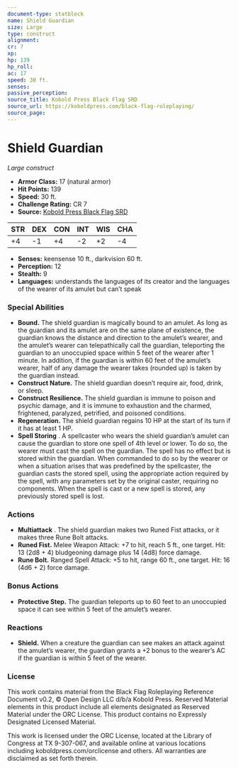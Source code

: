 ```yaml
---
document-type: statblock
name: Shield Guardian
size: Large
type: construct
alignment: 
cr: 7
xp: 
hp: 139
hp_roll: 
ac: 17
speed: 30 ft.
senses: 
passive_perception: 
source_title: Kobold Press Black Flag SRD
source_url: https://koboldpress.com/black-flag-roleplaying/
source_page: 
---
```


# Shield Guardian

*Large construct*

- **Armor Class:** 17 (natural armor)
- **Hit Points:** 139
- **Speed:** 30 ft.
- **Challenge Rating:** CR 7
- **Source:** [Kobold Press Black Flag SRD](https://koboldpress.com/black-flag-roleplaying/)

| STR | DEX | CON | INT | WIS | CHA |
| --- | --- | --- | --- | --- | --- |
| +4 | -1 | +4 | -2 | +2 | -4 |

- **Senses:** keensense 10 ft., darkvision 60 ft.
- **Perception:** 12
- **Stealth:** 9
- **Languages:** understands the languages of its creator and the languages of the wearer of its amulet but can’t speak

### Special Abilities

- **Bound.** The shield guardian is magically bound to an amulet. As long as the guardian and its amulet are on the same plane of existence, the guardian knows the distance and direction to the amulet’s wearer, and the amulet’s wearer can telepathically call the guardian, teleporting the guardian to an unoccupied space within 5 feet of the wearer after 1 minute. In addition, if the guardian is within 60 feet of the amulet’s wearer, half of any damage the wearer takes (rounded up) is taken by the guardian instead.
- **Construct Nature.** The shield guardian doesn’t require air, food, drink, or sleep.
- **Construct Resilience.** The shield guardian is immune to poison and psychic damage, and it is immune to exhaustion and the charmed, frightened, paralyzed, petrified, and poisoned conditions.
- **Regeneration.** The shield guardian regains 10 HP at the start of its turn if it has at least 1 HP.
- **Spell Storing** . A spellcaster who wears the shield guardian’s amulet can cause the guardian to store one spell of 4th level or lower. To do so, the wearer must cast the spell on the guardian. The spell has no effect but is stored within the guardian. When commanded to do so by the wearer or when a situation arises that was predefined by the spellcaster, the guardian casts the stored spell, using the appropriate action required by the spell, with any parameters set by the original caster, requiring no components. When the spell is cast or a new spell is stored, any previously stored spell is lost.

### Actions

- **Multiattack** . The shield guardian makes two Runed Fist attacks, or it makes three Rune Bolt attacks.
- **Runed Fist.** Melee Weapon Attack: +7 to hit, reach 5 ft., one target. Hit: 13 (2d8 + 4) bludgeoning damage plus 14 (4d8) force damage.
- **Rune Bolt.** Ranged Spell Attack: +5 to hit, range 60 ft., one target. Hit: 16 (4d6 + 2) force damage.

### Bonus Actions

- **Protective Step.** The guardian teleports up to 60 feet to an unoccupied space it can see within 5 feet of the amulet’s wearer.

### Reactions

- **Shield.** When a creature the guardian can see makes an attack against the amulet’s wearer, the guardian grants a +2 bonus to the wearer’s AC if the guardian is within 5 feet of the wearer.

### License

This work contains material from the Black Flag Roleplaying Reference Document v0.2, © Open Design LLC d/b/a Kobold Press. Reserved Material elements in this product include all elements designated as Reserved Material under the ORC License. This product contains no Expressly Designated Licensed Material.

This work is licensed under the ORC License, located at the Library of Congress at TX 9-307-067, and available online at various locations including koboldpress.com/orclicense and others. All warranties are disclaimed as set forth therein.
